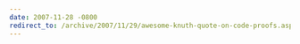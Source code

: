 ```yaml
---
date: 2007-11-28 -0800
redirect_to: /archive/2007/11/29/awesome-knuth-quote-on-code-proofs.aspx/
---
```

